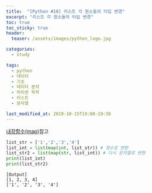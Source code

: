 ```yaml
---
title:  "[Python #10] 리스트 각 원소들의 타입 변경"
excerpt: "리스트 각 원소들의 타입 변경"
toc: true
toc_sticky: true
header:
  teaser: /assets/images/python_logo.jpg

categories:
  - study

tags:
  - python
  - 데이터
  - 기초
  - 데이터 분석
  - 파이썬 독학
  - 리스트
  - 문자열

last_modified_at: 2019-10-15T19:00-19:30
---
```


[내장함수(map)](https://yganalyst.github.io/study/Py_study16/#18-map)참고  

```python
list_str = ['1','2','3','4']
list_int = list(map(int, list_str)) # 정수로 변환
list_str2 = list(map(str, list_int)) # 다시 문자열로 변환
print(list_int)
print(list_str2)
```


```
[Output]
[1, 2, 3, 4]
['1', '2', '3', '4']
```